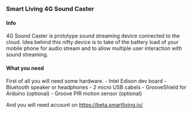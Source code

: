 ### Smart Living 4G Sound Caster

#### Info

4G Sound Caster is prototype sound streaming device connected to the cloud. Idea behind this nifty device is to take of the battery load of your mobile phone for audio stream and to allow multiple user interaction with sound streaming.

#### What you need

First of all you will need some hardware.
	- Intel Edison dev board
	- Bluetooth speaker or headphones
	- 2 micro USB cabels
	- GrooveShield for Arduino (optional)
	- Groove PIR motion sensor (optional)

And you will need account on https://beta.smartliving.io/
